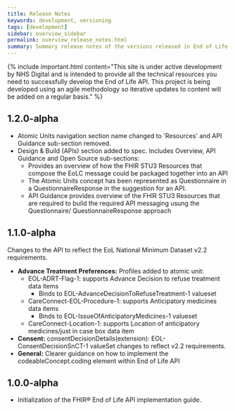 ```yaml
---
title: Release Notes
keywords: development, versioning
tags: [development]
sidebar: overview_sidebar
permalink: overview_release_notes.html
summary: Summary release notes of the versions released in End of Life API Implementation Guide
---
```


{% include important.html content="This site is under active development by NHS Digital and is intended to provide all the technical resources you need to successfully develop the End of Life API. This project is being developed using an agile methodology so iterative updates to content will be added on a regular basis." %}


## 1.2.0-alpha ##

- Atomic Units navigation section name changed to 'Resources' and API Guidance sub-section removed.
- Design & Build (APIs) section added to spec. Includes Overview, API Guidance and Open Source sub-sections:
  - Provides an overview of how the FHIR STU3 Resources that compose the EoLC message could be packaged together into an API
  - The Atomic Units concept has been represented as Questionnaire in a QuestionnaireResponse in the suggestion for an API.
  - API Guidance provides overview of the FHIR STU3 Resources that are required to build the required API messaging usung the Questionnaire/ QuestionnaireResponse approach

## 1.1.0-alpha ##

Changes to the API to reflect the EoL National Minimum Dataset v2.2 requirements.

- <b>Advance Treatment Preferences:</b> Profiles added to atomic unit:
  - EOL-ADRT-Flag-1: supports Advance Decision to refuse treatment data items
    - Binds to EOL-AdvanceDecisionToRefuseTreatment-1 valueset
  - CareConnect-EOL-Procedure-1: supports Anticipatory medicines data items
    - Binds to EOL-IssueOfAnticipatoryMedicines-1 valueset
  - CareConnect-Location-1: supports Location of anticipatory medicines/just in case box data item 
- <b>Consent:</b> consentDecisionDetails(extension): EOL-ConsentDecisionSnCT-1 valueSet changes to reflect v2.2 requirements.
- <b>General:</b> Clearer guidance on how to implement the codeableConcept.coding element within End of Life API

<!--
<b>Value Sets:</b>

CONFIRM ALL V/S

<b>Extensions:</b>

CONFIRM ALL Extensions

-->







<!--
## 1.2.0-alpha ##

Advance Treatment Preferences updated:

- Advance Decision to refuse treatment data item added
- Anticipatory medicines data item added

Additional notes data can now be captured in code.coding.text data elements where the atomic unit supports this functionality

https://fhir.nhs.uk/STU3/ValueSet/EOL-ConsentDecisionSnCT-1 Value Set updated. 


## 1.1.0-alpha ##

Update to Advance Treatment Prefernces Atomic Unit to add the following additional data items:

## Profiles ##

- Issue of Anticipatory Medicines
- Advance Decision to refuse Treatment (ADRT)


https://fhir.nhs.uk/STU3/StructureDefinition/Extension-EOL-ConsentDecisionDetails-1

Added an additional extension - consentAdditionalNotes

https://fhir.nhs.uk/STU3/StructureDefinition/EOL-Prognosis-ClinicalImpression-1

New extension added to prognosisCodeableConcept for additional notes.

CareConnect-ProblemHeader-Condition-1 has been replaced with EOL-DisabilitiesProblemHeader-Condition-1 to allow the addition of the Extension-EOL-AdditionalNotes-1 which is not permitted under CareConnect rules.
CareConnect-ProblemList-1 has been replaced with EOL-DisabilitiesProblemList-1 to permit reference to EOL-DisabilitiesProblemHeader-Condition-1 via the item.entry element.

https://fhir.nhs.uk/STU3/StructureDefinition/EOL-DisabilitiesProblemHeader-Condition-1


## Value Sets ##

The following value set has been added to the API to support new data items added for ATP atomic unit:

https://fhir.nhs.uk/STU3/ValueSet/EOL-AdvanceDecisionToRefuseTreatment-1"

## Extensions ##
-->

## 1.0.0-alpha ##


- Initialization of the FHIR&reg; End of Life API implementation guide.